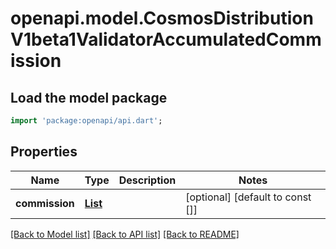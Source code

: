 # openapi.model.CosmosDistributionV1beta1ValidatorAccumulatedCommission

## Load the model package
```dart
import 'package:openapi/api.dart';
```

## Properties
Name | Type | Description | Notes
------------ | ------------- | ------------- | -------------
**commission** | [**List<GasPrice200ResponsePrice>**](GasPrice200ResponsePrice.md) |  | [optional] [default to const []]

[[Back to Model list]](../README.md#documentation-for-models) [[Back to API list]](../README.md#documentation-for-api-endpoints) [[Back to README]](../README.md)


